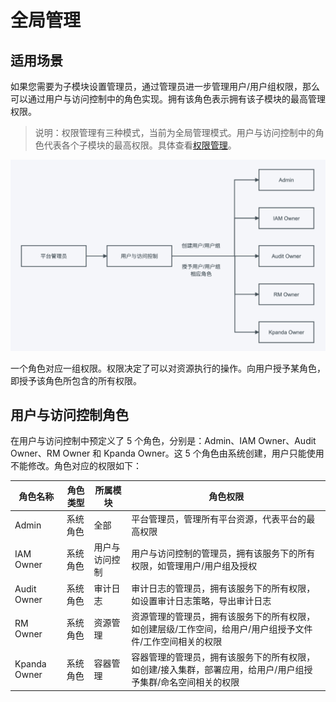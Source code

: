 # 全局管理

## 适用场景

如果您需要为子模块设置管理员，通过管理员进一步管理用户/用户组权限，那么可以通过用户与访问控制中的角色实现。拥有该角色表示拥有该子模块的最高管理权限。

> 说明：权限管理有三种模式，当前为全局管理模式。用户与访问控制中的角色代表各个子模块的最高权限。具体查看[权限管理](Role.md)。

![全局管理](../../images/global01png.png)

一个角色对应一组权限。权限决定了可以对资源执行的操作。向用户授予某角色，即授予该角色所包含的所有权限。

## 用户与访问控制角色

在用户与访问控制中预定义了 5 个角色，分别是：Admin、IAM Owner、Audit Owner、RM Owner 和 Kpanda Owner。这 5 个角色由系统创建，用户只能使用不能修改。角色对应的权限如下：

| 角色名称     | 角色类型 | 所属模块       | 角色权限                                                     |
| ------------ | -------- | -------------- | ------------------------------------------------------------ |
| Admin        | 系统角色 | 全部           | 平台管理员，管理所有平台资源，代表平台的最高权限             |
| IAM Owner    | 系统角色 | 用户与访问控制 | 用户与访问控制的管理员，拥有该服务下的所有权限，如管理用户/用户组及授权 |
| Audit Owner  | 系统角色 | 审计日志       | 审计日志的管理员，拥有该服务下的所有权限，如设置审计日志策略，导出审计日志 |
| RM Owner     | 系统角色 | 资源管理       | 资源管理的管理员，拥有该服务下的所有权限，如创建层级/工作空间，给用户/用户组授予文件件/工作空间相关的权限 |
| Kpanda Owner | 系统角色 | 容器管理       | 容器管理的管理员，拥有该服务下的所有权限，如创建/接入集群，部署应用，给用户/用户组授予集群/命名空间相关的权限 |
